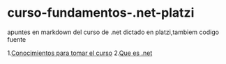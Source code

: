 # curso-fundamentos-.net-platzi
apuntes en markdown del curso de .net dictado en platzi,tambiem codigo fuente

1.[Conocimientos para tomar el curso](https://github.com/lcarloszapatag/curso-fundamentos-.net-platzi/blob/main/Conocimientos%20para%20el%20curso.md)
2.[Que es .net](https://github.com/lcarloszapatag/curso-fundamentos-.net-platzi/blob/main/%C2%BFQu%C3%A9%20es%20.Net%3F.md)

